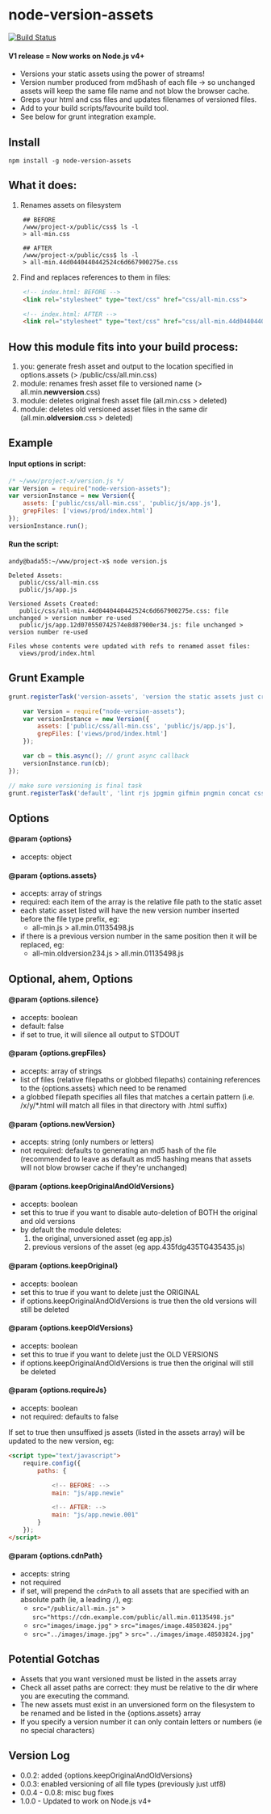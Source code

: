 # node-version-assets

[![Build Status](https://secure.travis-ci.org/techjacker/node-version-assets.png)](http://travis-ci.org/techjacker/node-version-assets)


#### V1 release = Now works on Node.js v4+


- Versions your static assets using the power of streams!
- Version number produced from md5hash of each file -> so unchanged assets will keep the same file name and not blow the browser cache.
- Greps your html and css files and updates filenames of versioned files.
- Add to your build scripts/favourite build tool.
- See below for grunt integration example.


## Install
```Shell
npm install -g node-version-assets
```

## What it does:
1. Renames assets on filesystem
```Shell
	## BEFORE
	/www/project-x/public/css$ ls -l
	> all-min.css

	## AFTER
	/www/project-x/public/css$ ls -l
	> all-min.44d0440440442524c6d667900275e.css
```

2.  Find and replaces references to them in files:
```HTML
	<!-- index.html: BEFORE -->
	<link rel="stylesheet" type="text/css" href="css/all-min.css">

	<!-- index.html: AFTER -->
	<link rel="stylesheet" type="text/css" href="css/all-min.44d0440440442524c6d667900275e.css">
```

## How this module fits into your build process:
1. you:		generate fresh asset and output to the location specified in options.assets (> /public/css/all.min.css)
2. module: 	renames fresh asset file to versioned name (> all.min.__newversion__.css)
3. module: 	deletes original fresh asset file (all.min.css > deleted)
4. module: 	deletes old versioned asset files in the same dir (all.min.__oldversion__.css > deleted)


## Example

#### Input options in script:
```JavaScript
/* ~/www/project-x/version.js */
var Version = require("node-version-assets");
var versionInstance = new Version({
	assets: ['public/css/all-min.css', 'public/js/app.js'],
	grepFiles: ['views/prod/index.html']
});
versionInstance.run();
```

#### Run the script:

```Shell
andy@bada55:~/www/project-x$ node version.js

Deleted Assets:
   public/css/all-min.css
   public/js/app.js

Versioned Assets Created:
   public/css/all-min.44d0440440442524c6d667900275e.css: file unchanged > version number re-used
   public/js/app.12d070550742574e8d87900er34.js: file unchanged > version number re-used

Files whose contents were updated with refs to renamed asset files:
   views/prod/index.html
```

## Grunt Example
```JavaScript
grunt.registerTask('version-assets', 'version the static assets just created', function() {

	var Version = require("node-version-assets");
	var versionInstance = new Version({
		assets: ['public/css/all-min.css', 'public/js/app.js'],
		grepFiles: ['views/prod/index.html']
	});

	var cb = this.async(); // grunt async callback
	versionInstance.run(cb);
});

// make sure versioning is final task
grunt.registerTask('default', 'lint rjs jpgmin gifmin pngmin concat cssmin version-assets');
```

## Options

#### @param {options}
- accepts: object

#### @param {options.assets}
- accepts: array of strings
- required: each item of the array is the relative file path to the static asset
- each static asset listed will have the new version number inserted before the file type prefix, eg:
	- all-min.js > all.min.01135498.js
- if there is a previous version number in the same position then it will be replaced, eg:
	- all-min.oldversion234.js > all.min.01135498.js


## Optional, ahem, Options

#### @param {options.silence}
- accepts: boolean
- default: false
- if set to true, it will silence all output to STDOUT


#### @param {options.grepFiles}
- accepts: array of strings
- list of files (relative filepaths or globbed filepaths) containing references to the {options.assets} which need to be renamed
- a globbed filepath specifies all files that matches a certain pattern (i.e. /x/y/*.html will match all files in that directory with .html suffix)

#### @param {options.newVersion}
- accepts: string (only numbers or letters)
- not required: defaults to generating an md5 hash of the file (recommended to leave as default as md5 hashing means that assets will not blow browser cache if they're unchanged)

#### @param {options.keepOriginalAndOldVersions}
- accepts: boolean
- set this to true if you want to disable auto-deletion of BOTH the original and old versions
- by default the module deletes:
	1. the original, unversioned asset (eg app.js)
	2. previous versions of the asset (eg app.435fdg435TG435435.js)

#### @param {options.keepOriginal}
- accepts: boolean
- set this to true if you want to delete just the ORIGINAL
- if options.keepOriginalAndOldVersions is true then the old versions will still be deleted

#### @param {options.keepOldVersions}
- accepts: boolean
- set this to true if you want to delete just the OLD VERSIONS
- if options.keepOriginalAndOldVersions is true then the original will still be deleted

#### @param {options.requireJs}
- accepts: boolean
- not required: defaults to false

If set to true then unsuffixed js assets (listed in the assets array) will be updated to the new version, eg:
```HTML
<script type="text/javascript">
	require.config({
		paths: {

			<!-- BEFORE: -->
			main: "js/app.newie"

			<!-- AFTER: -->
			main: "js/app.newie.001"
		}
	});
</script>
```

#### @param {options.cdnPath}
- accepts: string
- not required
- if set, will prepend the `cdnPath` to all assets that are specified with an absolute path (ie, a leading `/`), eg:
	- `src="/public/all-min.js"` > `src="https://cdn.example.com/public/all.min.01135498.js"`
	- `src="images/image.jpg"` > `src="images/image.48503824.jpg"`
	- `src="../images/image.jpg"` > `src="../images/image.48503824.jpg"`

## Potential Gotchas
- Assets that you want versioned must be listed in the assets array
- Check all asset paths are correct: they must be relative to the dir where you are executing the command.
- The new assets must exist in an unversioned form on the filesystem to be renamed and be listed in the {options.assets} array
- If you specify a version number it can only contain letters or numbers (ie no special characters)


## Version Log
- 0.0.2: added {options.keepOriginalAndOldVersions}
- 0.0.3: enabled versioning of all file types (previously just utf8)
- 0.0.4 - 0.0.8: misc bug fixes
- 1.0.0 - Updated to work on Node.js v4+
